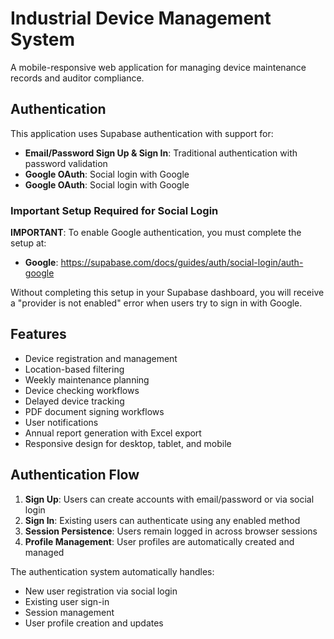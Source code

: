 # Industrial Device Management System

A mobile-responsive web application for managing device maintenance records and auditor compliance.

## Authentication

This application uses Supabase authentication with support for:

- **Email/Password Sign Up & Sign In**: Traditional authentication with password validation
- **Google OAuth**: Social login with Google
 - **Google OAuth**: Social login with Google

### Important Setup Required for Social Login

**IMPORTANT**: To enable Google authentication, you must complete the setup at:
- **Google**: https://supabase.com/docs/guides/auth/social-login/auth-google

Without completing this setup in your Supabase dashboard, you will receive a "provider is not enabled" error when users try to sign in with Google.

## Features

- Device registration and management
- Location-based filtering
- Weekly maintenance planning
- Device checking workflows
- Delayed device tracking
- PDF document signing workflows
- User notifications
- Annual report generation with Excel export
- Responsive design for desktop, tablet, and mobile

## Authentication Flow

1. **Sign Up**: Users can create accounts with email/password or via social login
2. **Sign In**: Existing users can authenticate using any enabled method
3. **Session Persistence**: Users remain logged in across browser sessions
4. **Profile Management**: User profiles are automatically created and managed

The authentication system automatically handles:
- New user registration via social login
- Existing user sign-in
- Session management
- User profile creation and updates